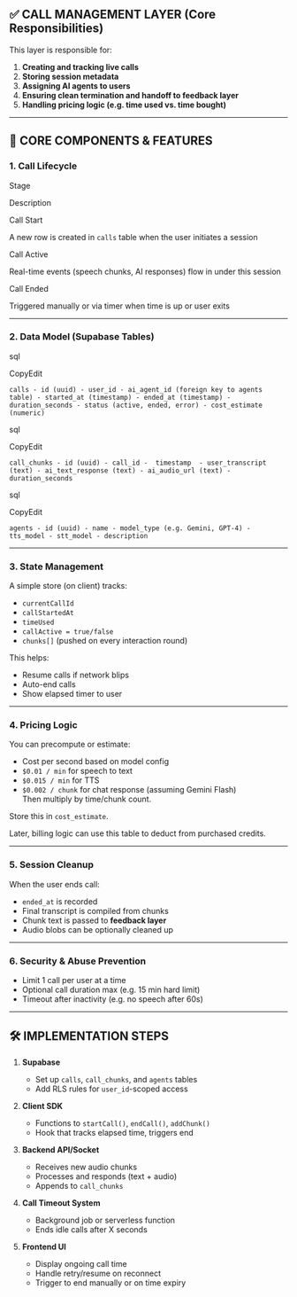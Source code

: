 ## ✅ CALL MANAGEMENT LAYER (Core Responsibilities)

This layer is responsible for:

1.  **Creating and tracking live calls**
2.  **Storing session metadata**
3.  **Assigning AI agents to users**
4.  **Ensuring clean termination and handoff to feedback layer**
5.  **Handling pricing logic (e.g. time used vs. time bought)**

---

## 🧩 CORE COMPONENTS & FEATURES

### 1. **Call Lifecycle**

Stage

Description

Call Start

A new row is created in `calls` table when the user initiates a session

Call Active

Real-time events (speech chunks, AI responses) flow in under this session

Call Ended

Triggered manually or via timer when time is up or user exits

---

### 2. **Data Model (Supabase Tables)**

sql

CopyEdit

`calls - id (uuid) - user_id - ai_agent_id (foreign key to agents table) - started_at (timestamp) - ended_at (timestamp) - duration_seconds - status (active, ended, error) - cost_estimate (numeric)`

sql

CopyEdit

`call_chunks - id (uuid) - call_id -  timestamp  - user_transcript (text) - ai_text_response (text) - ai_audio_url (text) - duration_seconds`

sql

CopyEdit

`agents - id (uuid) - name - model_type (e.g. Gemini, GPT-4) - tts_model - stt_model - description`

---

### 3. **State Management**

A simple store (on client) tracks:

- `currentCallId`
- `callStartedAt`
- `timeUsed`
- `callActive = true/false`
- `chunks[]` (pushed on every interaction round)

This helps:

- Resume calls if network blips
- Auto-end calls
- Show elapsed timer to user

---

### 4. **Pricing Logic**

You can precompute or estimate:

- Cost per second based on model config
- `$0.01 / min` for speech to text
- `$0.015 / min` for TTS
- `$0.002 / chunk` for chat response (assuming Gemini Flash)  
  Then multiply by time/chunk count.

Store this in `cost_estimate`.

Later, billing logic can use this table to deduct from purchased credits.

---

### 5. **Session Cleanup**

When the user ends call:

- `ended_at` is recorded
- Final transcript is compiled from chunks
- Chunk text is passed to **feedback layer**
- Audio blobs can be optionally cleaned up

---

### 6. **Security & Abuse Prevention**

- Limit 1 call per user at a time
- Optional call duration max (e.g. 15 min hard limit)
- Timeout after inactivity (e.g. no speech after 60s)

---

## 🛠 IMPLEMENTATION STEPS

1.  **Supabase**

    - Set up `calls`, `call_chunks`, and `agents` tables
    - Add RLS rules for `user_id`-scoped access

2.  **Client SDK**

    - Functions to `startCall()`, `endCall()`, `addChunk()`
    - Hook that tracks elapsed time, triggers end

3.  **Backend API/Socket**

    - Receives new audio chunks
    - Processes and responds (text + audio)
    - Appends to `call_chunks`

4.  **Call Timeout System**

    - Background job or serverless function
    - Ends idle calls after X seconds

5.  **Frontend UI**

    - Display ongoing call time
    - Handle retry/resume on reconnect
    - Trigger to end manually or on time expiry
